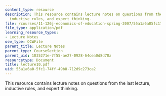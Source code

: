 ```yaml
---
content_type: resource
description: This resource contains lecture notes on questions from the last lecture,
  inductive rules, and expert thinking.
file: /courses/11-126j-economics-of-education-spring-2007/55a1a6a05fc174ff49b8712d9c273ca2_lecture10.pdf
file_type: application/pdf
learning_resource_types:
- Lecture Notes
ocw_type: OCWFile
parent_title: Lecture Notes
parent_type: CourseSection
parent_uid: 1835271e-7f55-ae27-0928-64cea0d8d70a
resourcetype: Document
title: lecture10.pdf
uid: 55a1a6a0-5fc1-74ff-49b8-712d9c273ca2
---
```

This resource contains lecture notes on questions from the last lecture, inductive rules, and expert thinking.

